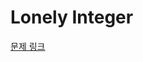 # Lonely Integer

[문제 링크](https://www.hackerrank.com/challenges/one-month-preparation-kit-lonely-integer/problem)
